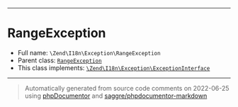 ***

# RangeException

* Full name: `\Zend\I18n\Exception\RangeException`
* Parent class: [`RangeException`](../../../RangeException.md)
* This class implements:
  [`\Zend\I18n\Exception\ExceptionInterface`](./ExceptionInterface.md)

***
> Automatically generated from source code comments on 2022-06-25 using [phpDocumentor](http://www.phpdoc.org/) and [saggre/phpdocumentor-markdown](https://github.com/Saggre/phpDocumentor-markdown)
